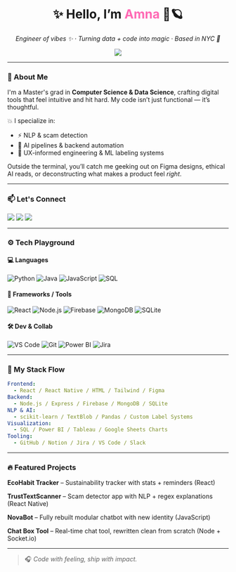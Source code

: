 <h1 align="center">✨ Hello, I’m <span style="color:#FF69B4">Amna</span> 🌙🪐</h1>

<p align="center">
  <em>Engineer of vibes ✨ · Turning data + code into magic · Based in NYC 🗽</em>  
</p>

<p align="center">
  <img src="https://readme-typing-svg.demolab.com?font=Fira+Code&size=22&duration=2000&pause=1000&color=F73E8E&center=true&vCenter=true&width=550&lines=Master's+in+CS+%2B+Data+Science.;Scam+Detection+%7C+UX+%7C+Backend+Automation.; Designing+with+intention%2C+coding+with+care."/>
</p>

---

### 🌠 About Me

I'm a Master's grad in **Computer Science & Data Science**, crafting digital tools that feel intuitive and hit hard. My code isn’t just functional — it’s thoughtful. 

💥 I specialize in:
- ⚡ NLP & scam detection
- 🔄 AI pipelines & backend automation
- 🧠 UX-informed engineering & ML labeling systems

Outside the terminal, you’ll catch me geeking out on Figma designs, ethical AI reads, or deconstructing what makes a product feel *right*.

---

### 📫 Let's Connect

<p align="left">
  <a href="https://linkedin.com/in/amvakh"><img src="https://img.shields.io/badge/-LinkedIn-0077B5?style=for-the-badge&logo=linkedin&logoColor=white"></a>
  <a href="https://amvakh.co"><img src="https://img.shields.io/badge/-Portfolio-111111?style=for-the-badge&logo=vercel"></a>
  <a href="https://github.com/amvakh"><img src="https://img.shields.io/badge/-GitHub-181717?style=for-the-badge&logo=github&logoColor=white"></a>
</p>

---

### ⚙️ Tech Playground

#### 💻 Languages
![Python](https://img.shields.io/badge/Python-3776AB?style=for-the-badge&logo=python&logoColor=white)
![Java](https://img.shields.io/badge/Java-007396?style=for-the-badge&logo=java&logoColor=white)
![JavaScript](https://img.shields.io/badge/JavaScript-F7DF1E?style=for-the-badge&logo=javascript&logoColor=black)
![SQL](https://img.shields.io/badge/SQL-336791?style=for-the-badge&logo=postgresql&logoColor=white)

#### 🧰 Frameworks / Tools
![React](https://img.shields.io/badge/React-61DAFB?style=for-the-badge&logo=react&logoColor=black)
![Node.js](https://img.shields.io/badge/Node.js-339933?style=for-the-badge&logo=nodedotjs&logoColor=white)
![Firebase](https://img.shields.io/badge/Firebase-FFCA28?style=for-the-badge&logo=firebase&logoColor=black)
![MongoDB](https://img.shields.io/badge/MongoDB-47A248?style=for-the-badge&logo=mongodb&logoColor=white)
![SQLite](https://img.shields.io/badge/SQLite-003B57?style=for-the-badge&logo=sqlite&logoColor=white)

#### 🛠 Dev & Collab
![VS Code](https://img.shields.io/badge/VS%20Code-007ACC?style=for-the-badge&logo=visualstudiocode&logoColor=white)
![Git](https://img.shields.io/badge/Git-F05032?style=for-the-badge&logo=git&logoColor=white)
![Power BI](https://img.shields.io/badge/Power%20BI-F2C811?style=for-the-badge&logo=powerbi&logoColor=black)
![Jira](https://img.shields.io/badge/Jira-0052CC?style=for-the-badge&logo=jira&logoColor=white)

---

### 🔮 My Stack Flow

```yaml
Frontend:
  - React / React Native / HTML / Tailwind / Figma
Backend:
  - Node.js / Express / Firebase / MongoDB / SQLite
NLP & AI:
  - scikit-learn / TextBlob / Pandas / Custom Label Systems
Visualization:
  - SQL / Power BI / Tableau / Google Sheets Charts
Tooling:
  - GitHub / Notion / Jira / VS Code / Slack
```

---

### 🔥 Featured Projects

**EcoHabit Tracker** – Sustainability tracker with stats + reminders (React)

**TrustTextScanner** – Scam detector app with NLP + regex explanations (React Native)

**NovaBot** – Fully rebuilt modular chatbot with new identity (JavaScript)

**Chat Box Tool** – Real-time chat tool, rewritten clean from scratch (Node + Socket.io)

---

> 🎧 *Code with feeling, ship with impact.*

